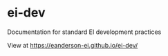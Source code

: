 # ei-dev
Documentation for standard EI development practices

View at https://eanderson-ei.github.io/ei-dev/
